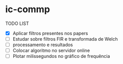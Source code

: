 # ic-commp

TODO LIST
- [X] Aplicar filtros presentes nos papers
- [ ] Estudar sobre filtros FIR e transformada de Welch
- [ ] processamento e resultados
- [ ] Colocar algoritmo no servidor online
- [ ] Plotar milissegundos no gráfico de frequência
